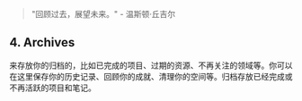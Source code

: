 > "回顾过去，展望未来。" - 温斯顿·丘吉尔

## 4. Archives
来存放你的归档的，比如已完成的项目、过期的资源、不再关注的领域等。你可以在这里保存你的历史记录、回顾你的成就、清理你的空间等。归档存放已经完成或不再活跃的项目和笔记。
